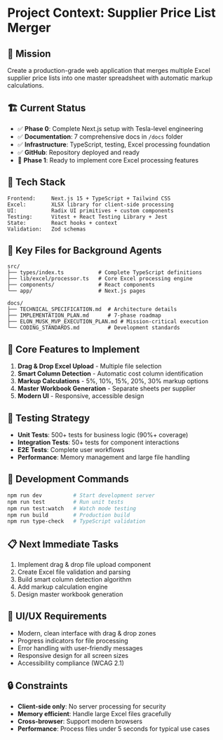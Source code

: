 # Project Context: Supplier Price List Merger

## 🎯 Mission
Create a production-grade web application that merges multiple Excel supplier price lists into one master spreadsheet with automatic markup calculations.

## 🏗️ Current Status
- ✅ **Phase 0**: Complete Next.js setup with Tesla-level engineering
- ✅ **Documentation**: 7 comprehensive docs in `/docs` folder
- ✅ **Infrastructure**: TypeScript, testing, Excel processing foundation
- ✅ **GitHub**: Repository deployed and ready
- 🔄 **Phase 1**: Ready to implement core Excel processing features

## 🚀 Tech Stack
```
Frontend:     Next.js 15 + TypeScript + Tailwind CSS
Excel:        XLSX library for client-side processing
UI:           Radix UI primitives + custom components
Testing:      Vitest + React Testing Library + Jest
State:        React hooks + context
Validation:   Zod schemas
```

## 📁 Key Files for Background Agents
```
src/
├── types/index.ts           # Complete TypeScript definitions
├── lib/excel/processor.ts   # Core Excel processing engine
├── components/              # React components
└── app/                     # Next.js pages

docs/
├── TECHNICAL_SPECIFICATION.md  # Architecture details
├── IMPLEMENTATION_PLAN.md      # 7-phase roadmap
├── ELON_MUSK_MVP_EXECUTION_PLAN.md # Mission-critical execution
└── CODING_STANDARDS.md         # Development standards
```

## 🎯 Core Features to Implement
1. **Drag & Drop Excel Upload** - Multiple file selection
2. **Smart Column Detection** - Automatic cost column identification
3. **Markup Calculations** - 5%, 10%, 15%, 20%, 30% markup options
4. **Master Workbook Generation** - Separate sheets per supplier
5. **Modern UI** - Responsive, accessible design

## 🧪 Testing Strategy
- **Unit Tests**: 500+ tests for business logic (90%+ coverage)
- **Integration Tests**: 50+ tests for component interactions
- **E2E Tests**: Complete user workflows
- **Performance**: Memory management and large file handling

## 🔧 Development Commands
```bash
npm run dev          # Start development server
npm run test         # Run unit tests
npm run test:watch   # Watch mode testing
npm run build        # Production build
npm run type-check   # TypeScript validation
```

## 📋 Next Immediate Tasks
1. Implement drag & drop file upload component
2. Create Excel file validation and parsing
3. Build smart column detection algorithm
4. Add markup calculation engine
5. Design master workbook generation

## 🎨 UI/UX Requirements
- Modern, clean interface with drag & drop zones
- Progress indicators for file processing
- Error handling with user-friendly messages
- Responsive design for all screen sizes
- Accessibility compliance (WCAG 2.1)

## 🔒 Constraints
- **Client-side only**: No server processing for security
- **Memory efficient**: Handle large Excel files gracefully
- **Cross-browser**: Support modern browsers
- **Performance**: Process files under 5 seconds for typical use cases 
